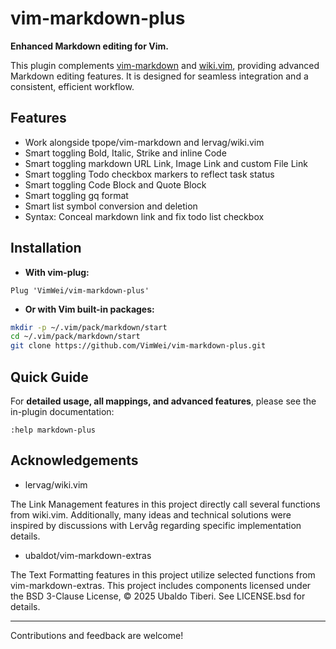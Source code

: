 # vim-markdown-plus

**Enhanced Markdown editing for Vim.**

This plugin complements [vim-markdown](https://github.com/tpope/vim-markdown) and [wiki.vim](https://github.com/lervag/wiki.vim), providing advanced Markdown editing features. It is designed for seamless integration and a consistent, efficient workflow.

## Features
- Work alongside tpope/vim-markdown and lervag/wiki.vim
- Smart toggling Bold, Italic, Strike and inline Code
- Smart toggling markdown URL Link, Image Link and custom File Link
- Smart toggling Todo checkbox markers to reflect task status
- Smart toggling Code Block and Quote Block
- Smart toggling gq format
- Smart list symbol conversion and deletion
- Syntax: Conceal markdown link and fix todo list checkbox

## Installation

* **With vim-plug:**
```vim
Plug 'VimWei/vim-markdown-plus'
```

* **Or with Vim built-in packages:**
```sh
mkdir -p ~/.vim/pack/markdown/start
cd ~/.vim/pack/markdown/start
git clone https://github.com/VimWei/vim-markdown-plus.git
```

## Quick Guide

For **detailed usage, all mappings, and advanced features**, please see the in-plugin documentation:

```
:help markdown-plus
```

## Acknowledgements

* lervag/wiki.vim

The Link Management features in this project directly call several functions from wiki.vim. Additionally, many ideas and technical solutions were inspired by discussions with Lervåg regarding specific implementation details.

* ubaldot/vim-markdown-extras

The Text Formatting features in this project utilize selected functions from vim-markdown-extras. This project includes components licensed under the BSD 3-Clause License, © 2025 Ubaldo Tiberi. See LICENSE.bsd for details.

---

Contributions and feedback are welcome!
